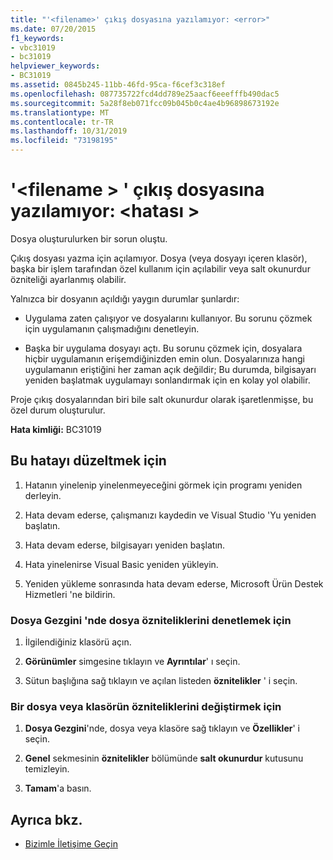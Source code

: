 ```yaml
---
title: "'<filename>' çıkış dosyasına yazılamıyor: <error>"
ms.date: 07/20/2015
f1_keywords:
- vbc31019
- bc31019
helpviewer_keywords:
- BC31019
ms.assetid: 0845b245-11bb-46fd-95ca-f6cef3c318ef
ms.openlocfilehash: 087735722fcd4dd789e25aacf6eeefffb490dac5
ms.sourcegitcommit: 5a28f8eb071fcc09b045b0c4ae4b96898673192e
ms.translationtype: MT
ms.contentlocale: tr-TR
ms.lasthandoff: 10/31/2019
ms.locfileid: "73198195"
---
```

# <a name="unable-to-write-to-output-file-filename-error"></a>'\<filename > ' çıkış dosyasına yazılamıyor: \<hatası >
Dosya oluşturulurken bir sorun oluştu.  
  
 Çıkış dosyası yazma için açılamıyor. Dosya (veya dosyayı içeren klasör), başka bir işlem tarafından özel kullanım için açılabilir veya salt okunurdur özniteliği ayarlanmış olabilir.  
  
 Yalnızca bir dosyanın açıldığı yaygın durumlar şunlardır:  
  
- Uygulama zaten çalışıyor ve dosyalarını kullanıyor. Bu sorunu çözmek için uygulamanın çalışmadığını denetleyin.  
  
- Başka bir uygulama dosyayı açtı. Bu sorunu çözmek için, dosyalara hiçbir uygulamanın erişemdiğinizden emin olun. Dosyalarınıza hangi uygulamanın eriştiğini her zaman açık değildir; Bu durumda, bilgisayarı yeniden başlatmak uygulamayı sonlandırmak için en kolay yol olabilir.  
  
 Proje çıkış dosyalarından biri bile salt okunurdur olarak işaretlenmişse, bu özel durum oluşturulur.  
  
 **Hata kimliği:** BC31019  
  
## <a name="to-correct-this-error"></a>Bu hatayı düzeltmek için  
  
1. Hatanın yinelenip yinelenmeyeceğini görmek için programı yeniden derleyin.  
  
2. Hata devam ederse, çalışmanızı kaydedin ve Visual Studio 'Yu yeniden başlatın.  
  
3. Hata devam ederse, bilgisayarı yeniden başlatın.  
  
4. Hata yinelenirse Visual Basic yeniden yükleyin.  
  
5. Yeniden yükleme sonrasında hata devam ederse, Microsoft Ürün Destek Hizmetleri 'ne bildirin.  
  
### <a name="to-check-file-attributes-in-file-explorer"></a>Dosya Gezgini 'nde dosya özniteliklerini denetlemek için  
  
1. İlgilendiğiniz klasörü açın.  
  
2. **Görünümler** simgesine tıklayın ve **Ayrıntılar**' ı seçin.  
  
3. Sütun başlığına sağ tıklayın ve açılan listeden **öznitelikler** ' i seçin.  
  
### <a name="to-change-the-attributes-of-a-file-or-folder"></a>Bir dosya veya klasörün özniteliklerini değiştirmek için  
  
1. **Dosya Gezgini**'nde, dosya veya klasöre sağ tıklayın ve **Özellikler**' i seçin.  
  
2. **Genel** sekmesinin **öznitelikler** bölümünde **salt okunurdur** kutusunu temizleyin.  
  
3. **Tamam**'a basın.  
  
## <a name="see-also"></a>Ayrıca bkz.

- [Bizimle İletişime Geçin](/visualstudio/ide/feedback-options)
